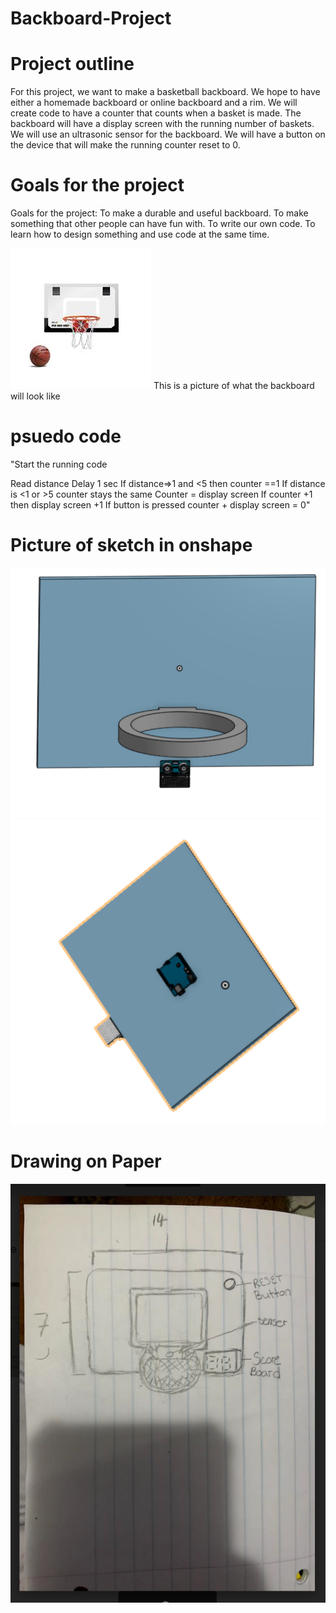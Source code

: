 # Backboard-Project

# Project outline
For this project, we want to make a basketball backboard.
We hope to have either a homemade backboard or online backboard and a rim.
We will create code to have a counter that counts when a basket is made.
The backboard will have a display screen with the running number of baskets.
We will use an ultrasonic sensor for the backboard.
We will have a button on the device that will make the running counter reset to 0.

# Goals for the project
Goals for the project:
To make a durable and useful backboard.
To make something that other people can have fun with.
To write our own code.
To learn how to design something and use code at the same time.

<img src="backboard.jpg">
This is a picture of what the backboard will look like

# psuedo code

"Start the running code

Read distance 
Delay 1 sec
If distance=>1 and <5 then counter ==1
If distance is <1 or >5 counter stays the same
Counter = display screen
If counter +1 then display screen +1
If button is pressed counter + display screen = 0"

# Picture of sketch in onshape

<img src="sketch.PNG">
<img src="sketch 2.PNG">

# Drawing on Paper

<img src="thepng.PNG">


